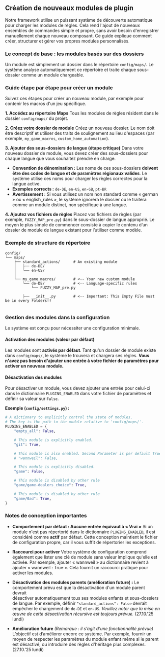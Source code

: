 ## Création de nouveaux modules de plugin

Notre framework utilise un puissant système de découverte automatique pour charger les modules de règles. Cela rend l'ajout de nouveaux ensembles de commandes simple et propre, sans avoir besoin d'enregistrer manuellement chaque nouveau composant. Ce guide explique comment créer, structurer et gérer vos propres modules personnalisés.

### Le concept de base : les modules basés sur des dossiers

Un module est simplement un dossier dans le répertoire `config/maps/`. Le système analyse automatiquement ce répertoire et traite chaque sous-dossier comme un module chargeable.

### Guide étape par étape pour créer un module

Suivez ces étapes pour créer un nouveau module, par exemple pour contenir les macros d'un jeu spécifique.

**1. Accédez au répertoire Maps**
Tous les modules de règles résident dans le dossier `config/maps/` du projet.

**2. Créez votre dossier de module**
Créez un nouveau dossier. Le nom doit être descriptif et utiliser des traits de soulignement au lieu d'espaces (par exemple, `my_game_macros`, `custom_home_automation`).

**3. Ajouter des sous-dossiers de langue (étape critique)**
Dans votre nouveau dossier de module, vous devez créer des sous-dossiers pour chaque langue que vous souhaitez prendre en charge.

* **Convention de dénomination :** Les noms de ces sous-dossiers **doivent être des codes de langue et de paramètres régionaux valides**. Le système utilise ces noms pour charger les règles correctes pour la langue active.
* **Exemples corrects :** `de-DE`, `en-US`, `en-GB`, `pt-BR`
* **Avertissement :** Si vous utilisez un nom non standard comme « german » ou « english_rules », le système ignorera le dossier ou le traitera comme un module distinct, non spécifique à une langue.

**4. Ajoutez vos fichiers de règles**
Placez vos fichiers de règles (par exemple, `FUZZY_MAP_pre.py`) dans le sous-dossier de langue approprié. Le moyen le plus simple de commencer consiste à copier le contenu d’un dossier de module de langue existant pour l’utiliser comme modèle.

### Exemple de structure de répertoire

```
config/
└── maps/
    ├── standard_actions/      # An existing module
    │   ├── de-DE/
    │   └── en-US/
    │
    └── my_game_macros/        # <-- Your new custom module
        └── de-DE/             # <-- Language-specific rules
            └── FUZZY_MAP_pre.py

        ├── __init__.py        # <-- Important: This Empty File must be in every Folders!!
            
```

### Gestion des modules dans la configuration

Le système est conçu pour nécessiter une configuration minimale.

#### Activation des modules (valeur par défaut)

Les modules sont **activés par défaut**. Tant qu'un dossier de module existe dans `config/maps/`, le système le trouvera et chargera ses règles. **Vous n'avez pas besoin d'ajouter une entrée à votre fichier de paramètres pour activer un nouveau module.**

#### Désactivation des modules

Pour désactiver un module, vous devez ajouter une entrée pour celui-ci dans le dictionnaire `PLUGINS_ENABLED` dans votre fichier de paramètres et définir sa valeur sur `False`.

**Exemple (`config/settings.py`) :**
```python
# A dictionary to explicitly control the state of modules.
# The key is the path to the module relative to 'config/maps/'.
PLUGINS_ENABLED = {
    "empty_all": False,

    # This module is explicitly enabled.
    "git": True,

    # This module is also enabled. Second Parameter is per default True. Not False means True.
    # "wannweil": False,

    # This module is explicitly disabled.
    "game": False,

    # This module is disabled by other rule
    "game/game-dealers_choice": True,

    # This module is disabled by other rule
    "game/0ad": True,
}


```
### Notes de conception importantes

* **Comportement par défaut : Aucune entrée équivaut à « Vrai »**
Si un module n'est pas répertorié dans le dictionnaire `PLUGINS_ENABLED`, il est considéré comme **actif** par défaut. Cette conception maintient le fichier de configuration propre, car il vous suffit de répertorier les exceptions.

* **Raccourci pour activer**
Votre système de configuration comprend également que lister une clé de module sans valeur implique qu'elle est activée. Par exemple, ajouter « wannweil » au dictionnaire revient à ajouter « wannweil : True ». Cela fournit un raccourci pratique pour activer les modules.

* **Désactivation des modules parents (amélioration future) :** Le comportement prévu est que la désactivation d'un module parent devrait   
désactiver automatiquement tous ses modules enfants et sous-dossiers de langue. Par exemple, définir `"standard_actions": False` devrait empêcher le chargement de `de-DE` et `en-US`. *Veuillez noter que la mise en œuvre de cette désactivation récursive est toujours prévue.* (27.10.'25 lundi)
  
* **Amélioration future**
*(Remarque : il s'agit d'une fonctionnalité prévue)*
L’objectif est d’améliorer encore ce système. Par exemple, fournir un moyen de respecter les paramètres du module enfant même si le parent est désactivé, ou introduire des règles d'héritage plus complexes. (27.10.'25 lundi)